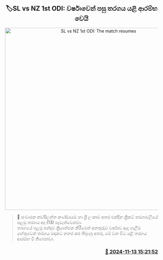 <p align='center'><b><h2 align='center' title='SL vs NZ 1st ODI: The match resumes'>🏷SL vs NZ 1st ODI: වර්ෂාවෙන් පසු තරගය යළි ආරම්භ වෙයි</h2></b></p>
<p align='center'><img src='https://helakuru.sgp1.cdn.digitaloceanspaces.com/esana/images/lib/sl-vs-nz-1st-odi.jpg' width='600' alt='SL vs NZ 1st ODI: The match resumes'></p>

>📝 සංචාරක නවසීලන්ත කණ්ඩායම හා ශ්‍රී ලංකාව අතර එක්දින ක්‍රිකට් තරගාවලියේ පළමු තරගය අද (13) පැවැත්වෙනවා.<br>තරගයේ පළමු පන්දුව ක්‍රියාත්මක කිරීමෙන් අනතුරුව වර්ෂාව ඇද හැලීම හේතුවෙන් තරගය මඳකට නතර කර තිබුණු අතර, මේ වන විට යළි තරගය ආරම්භ වී තිබෙනවා.<br>

<h3 align='right'><a href='https://www.helakuru.lk/esana/p/105009/'>📅 2024-11-13 15:21:52</a></h3>
